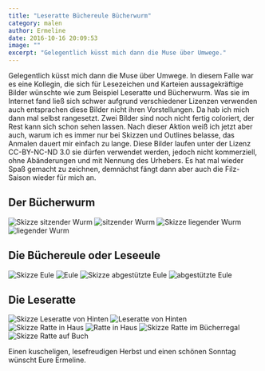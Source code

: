 ```yaml
---
title: "Leseratte Büchereule Bücherwurm"
category: malen
author: Ermeline
date: 2016-10-16 20:09:53
image: ""
excerpt: "Gelegentlich küsst mich dann die Muse über Umwege."
---
```


Gelegentlich küsst mich dann die Muse über Umwege. In diesem Falle war es eine Kollegin, die sich für Lesezeichen und Karteien aussagekräftige Bilder wünschte wie zum Beispiel Leseratte und Bücherwurm. Was sie im Internet fand ließ sich schwer aufgrund verschiedener Lizenzen verwenden auch entsprachen diese Bilder nicht ihren Vorstellungen. Da hab ich mich dann mal selbst rangesetzt. Zwei Bilder sind noch nicht fertig coloriert, der Rest kann sich schon sehen lassen. Nach dieser Aktion weiß ich jetzt aber auch, warum ich es immer nur bei Skizzen und Outlines belasse, das Anmalen dauert mir einfach zu lange. Diese Bilder laufen unter der Lizenz CC-BY-NC-ND 3.0 sie dürfen verwendet werden, jedoch nicht kommerziell, ohne Abänderungen und mit Nennung des Urhebers. 
Es hat mal wieder Spaß gemacht zu zeichnen, demnächst fängt dann aber auch die Filz-Saison wieder für mich an. 

## Der Bücherwurm 
![Skizze sitzender Wurm](Bücherwürmer_0007.jpg)
![sitzender Wurm](Bücherwürmer_Farbe_0006.jpg)
![Skizze liegender Wurm](Bücherwürmer_0008.jpg)
![liegender Wurm](Bücherwürmer_Farbe_0005.jpg)

## Die Büchereule oder Leseeule
![Skizze Eule](Bücherwürmer_0005.jpg)
![Eule](Bücherwürmer_Farbe_0004.jpg)
![Skizze abgestützte Eule](Bücherwürmer_0006.jpg)
![abgestützte Eule](Bücherwürmer_Farbe_0003.jpg)

## Die Leseratte
![Skizze Leseratte von Hinten](Bücherwürmer_0002.jpg)
![Leseratte von Hinten](Bücherwürmer_Farbe_0001.jpg)
![Skizze Ratte in Haus](Bücherwürmer_0003.jpg)
![Ratte in Haus](Bücherwürmer_Farbe_0002.jpg)
![Skizze Ratte im Bücherregal](Bücherwürmer_0001.jpg)
![Skizze Ratte auf Buch](Bücherwürmer_0004.jpg)

Einen kuscheligen, lesefreudigen Herbst und einen schönen Sonntag wünscht Eure Ermeline.

